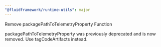 ```yaml
---
"@fluidframework/runtime-utils": major
---
```


Remove packagePathToTelemetryProperty Function

packagePathToTelemetryProperty was previously deprecated and is now removed. Use tagCodeArtifacts instead.
